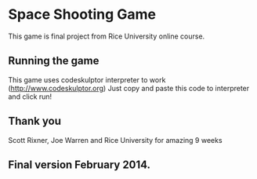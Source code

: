 # Space Shooting Game
This game is final project from Rice University online course.
## Running the game
This game uses codeskulptor interpreter to work (http://www.codeskulptor.org)
Just copy and paste this code to interpreter and click run!
## Thank you
Scott Rixner, Joe Warren and Rice University for amazing 9 weeks

## Final version February 2014.
